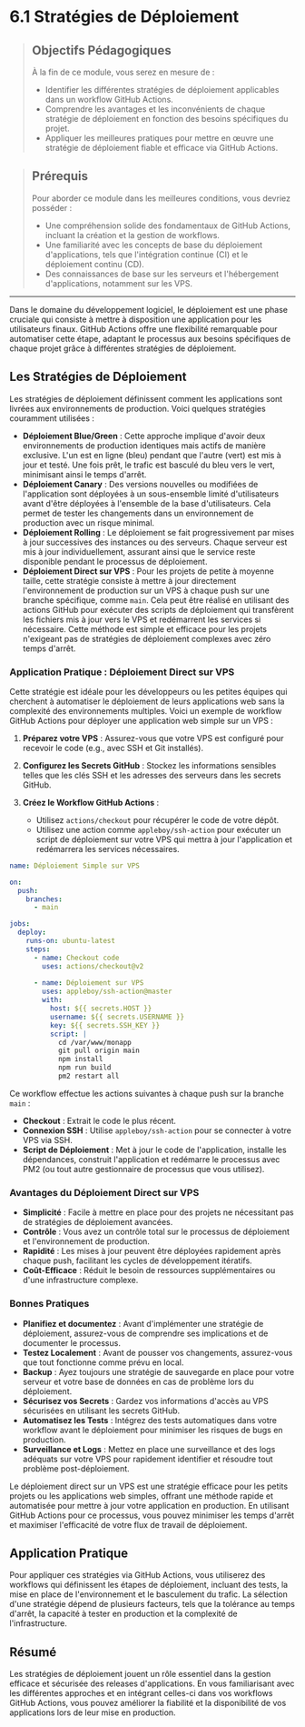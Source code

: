 # 6.1 Stratégies de Déploiement

<blockquote>
  <h2>Objectifs Pédagogiques</h2>
  <p>À la fin de ce module, vous serez en mesure de :</p>
  <ul>
    <li>Identifier les différentes stratégies de déploiement applicables dans un workflow GitHub Actions.</li>
    <li>Comprendre les avantages et les inconvénients de chaque stratégie de déploiement en fonction des besoins spécifiques du projet.</li>
    <li>Appliquer les meilleures pratiques pour mettre en œuvre une stratégie de déploiement fiable et efficace via GitHub Actions.</li>
  </ul>
</blockquote>

<blockquote>
  <h2>Prérequis</h2>
  <p>Pour aborder ce module dans les meilleures conditions, vous devriez posséder :</p>
  <ul>
    <li>Une compréhension solide des fondamentaux de GitHub Actions, incluant la création et la gestion de workflows.</li>
    <li>Une familiarité avec les concepts de base du déploiement d'applications, tels que l'intégration continue (CI) et le déploiement continu (CD).</li>
    <li>Des connaissances de base sur les serveurs et l'hébergement d'applications, notamment sur les VPS.</li>
  </ul>
</blockquote>

---

Dans le domaine du développement logiciel, le déploiement est une phase cruciale qui consiste à mettre à disposition une application pour les utilisateurs finaux. GitHub Actions offre une flexibilité remarquable pour automatiser cette étape, adaptant le processus aux besoins spécifiques de chaque projet grâce à différentes stratégies de déploiement.

## Les Stratégies de Déploiement

Les stratégies de déploiement définissent comment les applications sont livrées aux environnements de production. Voici quelques stratégies couramment utilisées :

- **Déploiement Blue/Green** : Cette approche implique d'avoir deux environnements de production identiques mais actifs de manière exclusive. L'un est en ligne (bleu) pendant que l'autre (vert) est mis à jour et testé. Une fois prêt, le trafic est basculé du bleu vers le vert, minimisant ainsi le temps d'arrêt.
- **Déploiement Canary** : Des versions nouvelles ou modifiées de l'application sont déployées à un sous-ensemble limité d'utilisateurs avant d'être déployées à l'ensemble de la base d'utilisateurs. Cela permet de tester les changements dans un environnement de production avec un risque minimal.
- **Déploiement Rolling** : Le déploiement se fait progressivement par mises à jour successives des instances ou des serveurs. Chaque serveur est mis à jour individuellement, assurant ainsi que le service reste disponible pendant le processus de déploiement.
- **Déploiement Direct sur VPS** : Pour les projets de petite à moyenne taille, cette stratégie consiste à mettre à jour directement l'environnement de production sur un VPS à chaque push sur une branche spécifique, comme `main`. Cela peut être réalisé en utilisant des actions GitHub pour exécuter des scripts de déploiement qui transfèrent les fichiers mis à jour vers le VPS et redémarrent les services si nécessaire. Cette méthode est simple et efficace pour les projets n'exigeant pas de stratégies de déploiement complexes avec zéro temps d'arrêt.

### Application Pratique : Déploiement Direct sur VPS

Cette stratégie est idéale pour les développeurs ou les petites équipes qui cherchent à automatiser le déploiement de leurs applications web sans la complexité des environnements multiples. Voici un exemple de workflow GitHub Actions pour déployer une application web simple sur un VPS :

1. **Préparez votre VPS** : Assurez-vous que votre VPS est configuré pour recevoir le code (e.g., avec SSH et Git installés).

2. **Configurez les Secrets GitHub** : Stockez les informations sensibles telles que les clés SSH et les adresses des serveurs dans les secrets GitHub.

3. **Créez le Workflow GitHub Actions** :
   - Utilisez `actions/checkout` pour récupérer le code de votre dépôt.
   - Utilisez une action comme `appleboy/ssh-action` pour exécuter un script de déploiement sur votre VPS qui mettra à jour l'application et redémarrera les services nécessaires.


```yaml
name: Déploiement Simple sur VPS

on:
  push:
    branches:
      - main

jobs:
  deploy:
    runs-on: ubuntu-latest
    steps:
      - name: Checkout code
        uses: actions/checkout@v2
      
      - name: Déploiement sur VPS
        uses: appleboy/ssh-action@master
        with:
          host: ${{ secrets.HOST }}
          username: ${{ secrets.USERNAME }}
          key: ${{ secrets.SSH_KEY }}
          script: |
            cd /var/www/monapp
            git pull origin main
            npm install
            npm run build
            pm2 restart all
```

Ce workflow effectue les actions suivantes à chaque push sur la branche `main` :

- **Checkout** : Extrait le code le plus récent.
- **Connexion SSH** : Utilise `appleboy/ssh-action` pour se connecter à votre VPS via SSH.
- **Script de Déploiement** : Met à jour le code de l'application, installe les dépendances, construit l'application et redémarre le processus avec PM2 (ou tout autre gestionnaire de processus que vous utilisez).



### Avantages du Déploiement Direct sur VPS

- **Simplicité** : Facile à mettre en place pour des projets ne nécessitant pas de stratégies de déploiement avancées.
- **Contrôle** : Vous avez un contrôle total sur le processus de déploiement et l'environnement de production.
- **Rapidité** : Les mises à jour peuvent être déployées rapidement après chaque push, facilitant les cycles de développement itératifs.
- **Coût-Efficace** : Réduit le besoin de ressources supplémentaires ou d'une infrastructure complexe.

### Bonnes Pratiques

- **Planifiez et documentez** : Avant d'implémenter une stratégie de déploiement, assurez-vous de comprendre ses implications et de documenter le processus.
- **Testez Localement** : Avant de pousser vos changements, assurez-vous que tout fonctionne comme prévu en local.
- **Backup** : Ayez toujours une stratégie de sauvegarde en place pour votre serveur et votre base de données en cas de problème lors du déploiement.
- **Sécurisez vos Secrets** : Gardez vos informations d'accès au VPS sécurisées en utilisant les secrets GitHub.
- **Automatisez les Tests** : Intégrez des tests automatiques dans votre workflow avant le déploiement pour minimiser les risques de bugs en production.
- **Surveillance et Logs** : Mettez en place une surveillance et des logs adéquats sur votre VPS pour rapidement identifier et résoudre tout problème post-déploiement.

Le déploiement direct sur un VPS est une stratégie efficace pour les petits projets ou les applications web simples, offrant une méthode rapide et automatisée pour mettre à jour votre application en production. En utilisant GitHub Actions pour ce processus, vous pouvez minimiser les temps d'arrêt et maximiser l'efficacité de votre flux de travail de déploiement.

## Application Pratique

Pour appliquer ces stratégies via GitHub Actions, vous utiliserez des workflows qui définissent les étapes de déploiement, incluant des tests, la mise en place de l'environnement et le basculement du trafic. La sélection d'une stratégie dépend de plusieurs facteurs, tels que la tolérance au temps d'arrêt, la capacité à tester en production et la complexité de l'infrastructure.


## Résumé

Les stratégies de déploiement jouent un rôle essentiel dans la gestion efficace et sécurisée des releases d'applications. En vous familiarisant avec les différentes approches et en intégrant celles-ci dans vos workflows GitHub Actions, vous pouvez améliorer la fiabilité et la disponibilité de vos applications lors de leur mise en production.
